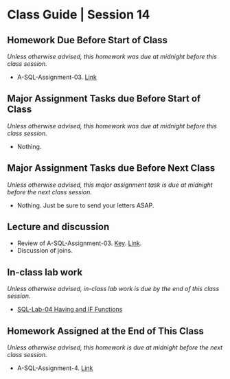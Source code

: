 # Class Guide | Session 14

## Homework Due Before Start of Class
*Unless otherwise advised, this homework was due at midnight before this class session.*

* A-SQL-Assignment-03. [Link](../13/13-Homework-Assigned/A-SQL-Assignment-3.sql)

## Major Assignment Tasks due Before Start of Class
*Unless otherwise advised, this homework was due at midnight before this class session.*

* Nothing.

## Major Assignment Tasks due Before Next Class
*Unless otherwise advised, this major assignment task is due at midnight before the next class session.*   

* Nothing. Just be sure to send your letters ASAP.

## Lecture and discussion
* Review of A-SQL-Assignment-03. [Key](../13/13-Homework-Assigned/A-SQL-Assignment-3-key.sql). [Link](../13/13-Homework-Assigned/A-SQL-Assignment-3.sql).
* Discussion of joins.

## In-class lab work
*Unless otherwise advised, in-class lab work is due by the end of this class session.*   

* [SQL-Lab-04 Having and IF Functions](14-In-Class-Lab/14-SQL-Lab-4.md)

## Homework Assigned at the End of This Class
*Unless otherwise advised, this homework is due at midnight before the next class session.*   

* A-SQL-Assignment-4. [Link](14-Homework-Assigned/A-SQL-Assignment-4.sql)
